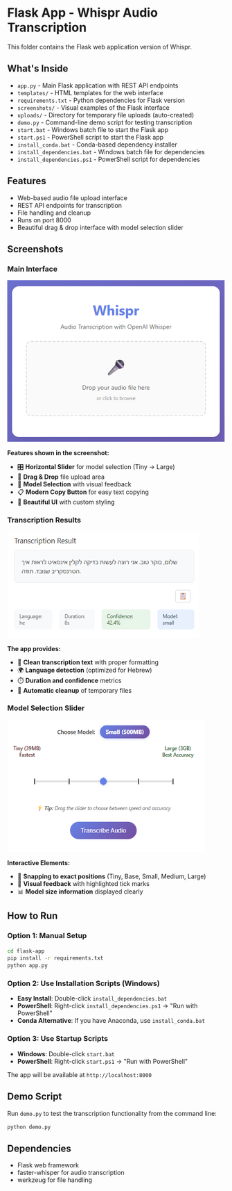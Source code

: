 # Flask App - Whispr Audio Transcription

This folder contains the Flask web application version of Whispr.

## What's Inside
- `app.py` - Main Flask application with REST API endpoints
- `templates/` - HTML templates for the web interface
- `requirements.txt` - Python dependencies for Flask version
- `screenshots/` - Visual examples of the Flask interface
- `uploads/` - Directory for temporary file uploads (auto-created)
- `demo.py` - Command-line demo script for testing transcription
- `start.bat` - Windows batch file to start the Flask app
- `start.ps1` - PowerShell script to start the Flask app
- `install_conda.bat` - Conda-based dependency installer
- `install_dependencies.bat` - Windows batch file for dependencies
- `install_dependencies.ps1` - PowerShell script for dependencies

## Features
- Web-based audio file upload interface
- REST API endpoints for transcription
- File handling and cleanup
- Runs on port 8000
- Beautiful drag & drop interface with model selection slider

## Screenshots

### Main Interface
![Whispr Main Interface](screenshots/main-interface.png)

**Features shown in the screenshot:**
- 🎛️ **Horizontal Slider** for model selection (Tiny → Large)
- 🎤 **Drag & Drop** file upload area
- 🤖 **Model Selection** with visual feedback
- 📋 **Modern Copy Button** for easy text copying
- 🎨 **Beautiful UI** with custom styling

### Transcription Results
![Transcription Results](screenshots/result.png)

**The app provides:**
- 📝 **Clean transcription text** with proper formatting
- 🌍 **Language detection** (optimized for Hebrew)
- ⏱️ **Duration and confidence** metrics
- 🧹 **Automatic cleanup** of temporary files

### Model Selection Slider
![Model Selection](screenshots/slider.png)

**Interactive Elements:**
- 🎯 **Snapping to exact positions** (Tiny, Base, Small, Medium, Large)
- 🎨 **Visual feedback** with highlighted tick marks
- 📊 **Model size information** displayed clearly

## How to Run

### Option 1: Manual Setup
```bash
cd flask-app
pip install -r requirements.txt
python app.py
```

### Option 2: Use Installation Scripts (Windows)
- **Easy Install**: Double-click `install_dependencies.bat`
- **PowerShell**: Right-click `install_dependencies.ps1` → "Run with PowerShell"
- **Conda Alternative**: If you have Anaconda, use `install_conda.bat`

### Option 3: Use Startup Scripts
- **Windows**: Double-click `start.bat`
- **PowerShell**: Right-click `start.ps1` → "Run with PowerShell"

The app will be available at `http://localhost:8000`

## Demo Script
Run `demo.py` to test the transcription functionality from the command line:
```bash
python demo.py
```

## Dependencies
- Flask web framework
- faster-whisper for audio transcription
- werkzeug for file handling
